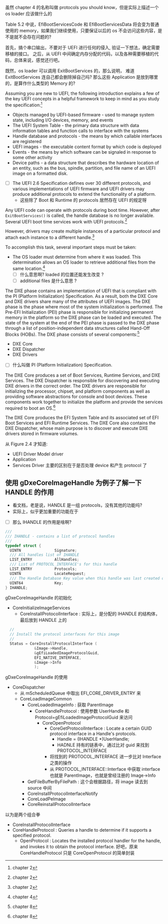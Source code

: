 虽然 chapter 4 的名称叫做 protocols you should know，但是实际上描述一个 os loader 应该做什么的

Table 5.2 中说，EfiBootServicesCode 和 EfiBootServicesData 将会变为普通使用的 memory，如果我们继续使用，只要保证以后的 os 不会访问这些内容，是不是就不会存在问题的?

首先，搞个串口输出，不要对于 UEFI 进行任何的侵入, 验证一下想法，确定需要移植的接口。
之后，从 UEFI 中间确定内存分配的代码，以及各种需要移植的代码，总体来说，感觉还行吧。

既然，os loader 可以调用 ExitBootServices 的，那么说明，
难道 ExitBootServices 连自己都会删除掉自己吗? 那么这些 Application 是放到哪里的，是算作什么类型的 Memory 的?

Assuming you are new to UEFI, the following introduction explains a few of the key UEFI concepts in a helpful framework to keep in mind as you study the specification:[^2]
- Objects managed by UEFI-based firmware - used to manage system state, including I/O devices, memory, and events
- The UEFI System Table - the primary data structure with data information tables and function calls to interface with the systems
- Handle database and protocols - the means by which callable interfaces are registered
- UEFI images - the executable content format by which code is deployed
- Events - the means by which software can be signaled in response to some other activity
- Device paths - a data structure that describes the hardware location of an entity, such as the bus, spindle, partition, and file name of an UEFI image on a formatted disk.

- [ ] The UEFI 2.6 Specification defines over 30 different protocols, and various implementations of UEFI firmware and UEFI drivers may produce additional protocols to extend the functionality of a platform.
  - 这些除了 Boot 和 Runtime 的 protocols 居然存在 UEFI 的规定呀

Any UEFI code can operate with protocols during boot time. However, after `ExitBootServices()` is called, the handle database is no longer available. Several UEFI boot time services work with UEFI protocols.[^2]

However, drivers may create multiple instances of a particular protocol and attach each instance to a different handle.[^2]


To accomplish this task, several important steps must be taken:
- The OS loader must determine from where it was loaded. This determination allows an OS loader to retrieve additional files from the same location.[^4]
  - [ ] 什么意思啊? loaded 的位置还能发生改变 ?
  - [ ] additional files 是什么意思 ?

The DXE phase contains an implementation of UEFI that is compliant with the PI (Platform Initialization) Specification.
As a result, both the DXE Core and DXE drivers share many of the attributes of UEFI images.
The DXE phase is the phase where most of the system initialization is performed. The Pre-EFI Initialization (PEI) phase is responsible for initializing permanent memory in the platform so the DXE phase can be loaded and executed.
The state of the system at the end of the PEI phase is passed to the DXE phase through a list of position-independent data structures called Hand-Off Blocks (HOBs).
The DXE phase consists of several components:[^8]
- DXE Core
- DXE Dispatcher
- DXE Drivers

- [ ] 什么叫做 PI (Platform Initialization) Specification.

The DXE Core produces a set of Boot Services, Runtime Services, and DXE Services.
The DXE Dispatcher is responsible for discovering and executing DXE drivers in the correct order.
The DXE drivers are responsible for initializing the processor, chipset, and platform components as well as providing software abstractions for console and boot devices.
These components work together to initialize the platform and provide the services required to boot an OS.[^8]

The DXE Core produces the EFI System Table and its associated set of EFI Boot Services and EFI Runtime Services. The DXE Core also contains the DXE Dispatcher, whose main purpose is to discover and execute DXE drivers stored in firmware volumes.

从 Figure 2.4 才知道:
- UEFI Driver Model driver
- Application
- Services Driver
主要的区别在于是否处理 device 和产生 protocol 了

## 使用 gDxeCoreImageHandle 为例子了解一下 HANDLE 的作用
- 看文档，老是说，HANDLE 是一组 protocols，没有其他的功能吗?
- 实际上，似乎更加重要的功能在于

- [ ] 那么 IHANDLE 的作用是啥啊?
```c
///
/// IHANDLE - contains a list of protocol handles
///
typedef struct {
  UINTN               Signature;
  /// All handles list of IHANDLE
  LIST_ENTRY          AllHandles;
  /// List of PROTOCOL_INTERFACE's for this handle
  LIST_ENTRY          Protocols;
  UINTN               LocateRequest;
  /// The Handle Database Key value when this handle was last created or modified
  UINT64              Key;
} IHANDLE;
```

gDxeCoreImageHandle 的初始化

- CoreInitializeImageServices
  - CoreInstallProtocolInterface : 实际上，是分配的 IHANDLE 的结构体，最后放到 HANDLE 上的
```c
  //
  // Install the protocol interfaces for this image
  //
  Status = CoreInstallProtocolInterface (
             &Image->Handle,
             &gEfiLoadedImageProtocolGuid,
             EFI_NATIVE_INTERFACE,
             &Image->Info
             );
```

gDxeCoreImageHandle 的使用

- CoreDispatcher
  - 从 mScheduledQueue 中取出 EFI_CORE_DRIVER_ENTRY 来
  - CoreLoadImageCommon
    - CoreLoadedImageInfo : 获取 ParentImage
      - CoreHandleProtocol : 使用参数 UserHandle 和 Protocol=gEfiLoadedImageProtocolGuid 来访问
        - CoreOpenProtocol
          - CoreGetProtocolInterface : Locate a certain GUID protocol interface in a Handle's protocols.
            - Handle = (IHANDLE *)UserHandle;
            - HADNLE 持有的链表中，通过比对 guid 来找到 PROTOCOL_INTERFACE
          - 将找到的 PROTOCOL_INTERFACE 进一步比对 Interface 之类的操作
          - 从 PROTOCOL_INTERFACE::Interface 中获取 interface 也就是 ParentImage，也就是曾经注册的 Image->Info
    - GetFileBufferByFilePath : 这个会根据路径，将 image 读去到 source 中间
    - CoreInstallProtocolInterfaceNotify
    - CoreLoadPeImage
    - CoreReinstallProtocolInterface

以为是两个组合拳
- CoreInstallProtocolInterface
- CoreHandleProtocol : Queries a handle to determine if it supports a specified protocol.
  - OpenProtocol : Locates the installed protocol handler for the handle, and invokes it to obtain the protocol interface.
好吧，原来 CoreHandleProtocol 只是 CoreOpenProtocol 的简单封装

[^2]: chapter 2
[^4]: chapter 4
[^8]: chapter 8
